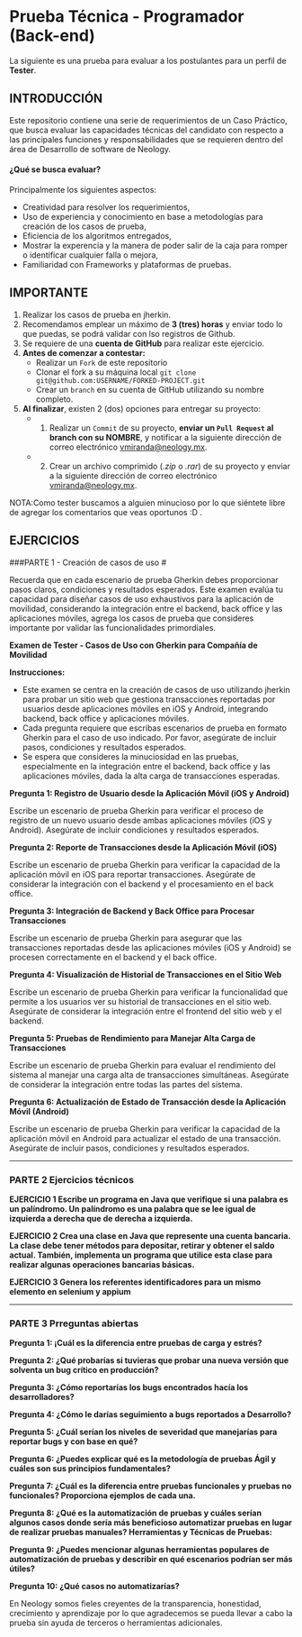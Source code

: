# Prueba Técnica - Programador (Back-end)
La siguiente es una prueba para evaluar a los postulantes para un perfil de **Tester**.

## INTRODUCCIÓN
Este repositorio contiene una serie de requerimientos de un Caso Práctico, que busca evaluar las capacidades técnicas del candidato con respecto a las principales funciones y responsabilidades que se requieren dentro del área de Desarrollo de software de Neology.

#### ¿Qué se busca evaluar?
Principalmente los siguientes aspectos:
* Creatividad para resolver los requerimientos,
* Uso de experiencia y conocimiento en base a metodologías para creación de los casos de prueba,
* Eficiencia de los algoritmos entregados,
* Mostrar la experencía y la manera de poder salir de la caja para romper o identificar cualquier falla o mejora,
* Familiaridad con Frameworks y plataformas de pruebas.

## IMPORTANTE
1. Realizar los casos de prueba en jherkin.
2. Recomendamos emplear un máximo de **3 (tres) horas** y enviar todo lo que puedas, se podrá validar con lso registros de Github.
4. Se requiere de una **cuenta de GitHub** para realizar este ejercicio.
5. **Antes de comenzar a contestar:**
    * Realizar un `Fork` de este repositorio
    * Clonar el fork a su máquina local  `git clone git@github.com:USERNAME/FORKED-PROJECT.git`
    * Crear un `branch` en su cuenta de GitHub utilizando su nombre completo.
6. **Al finalizar**, existen 2 (dos) opciones para entregar su proyecto:
    * 1) Realizar un `Commit` de su proyecto, **enviar un `Pull Request` al branch con su NOMBRE**, y notificar a la siguiente dirección de correo electrónico  [vmiranda@neology.mx](mailto:vmiranda@neology.mx).
    * 2) Crear un archivo comprimido (_.zip_ o _.rar_) de su proyecto y enviar a la siguiente dirección de correo electrónico  [vmiranda@neology.mx](mailto:vmiranda@neology.mx).

  NOTA:Como tester buscamos a alguien minucioso por lo que siéntete libre de agregar los comentarios que veas oportunos :D .

## EJERCICIOS

###PARTE 1 - Creación de casos de uso #

Recuerda que en cada escenario de prueba Gherkin debes proporcionar pasos claros, condiciones y resultados esperados. Este examen evalúa tu capacidad para diseñar casos de uso exhaustivos para la aplicación de movilidad, considerando la integración entre el backend, back office y las aplicaciones móviles, agrega los casos de prueba que consideres importante por validar las funcionalidades primordiales.

**Examen de Tester - Casos de Uso con Gherkin para Compañía de Movilidad**

**Instrucciones:**
- Este examen se centra en la creación de casos de uso utilizando jherkin para probar un sitio web que gestiona transacciones reportadas por usuarios desde aplicaciones móviles en iOS y Android, integrando backend, back office y aplicaciones móviles.
- Cada pregunta requiere que escribas escenarios de prueba en formato Gherkin para el caso de uso indicado. Por favor, asegúrate de incluir pasos, condiciones y resultados esperados.
- Se espera que consideres la minuciosidad en las pruebas, especialmente en la integración entre el backend, back office y las aplicaciones móviles, dada la alta carga de transacciones esperadas.

**Pregunta 1: Registro de Usuario desde la Aplicación Móvil (iOS y Android)**

Escribe un escenario de prueba Gherkin para verificar el proceso de registro de un nuevo usuario desde ambas aplicaciones móviles (iOS y Android). Asegúrate de incluir condiciones y resultados esperados.

**Pregunta 2: Reporte de Transacciones desde la Aplicación Móvil (iOS)**

Escribe un escenario de prueba Gherkin para verificar la capacidad de la aplicación móvil en iOS para reportar transacciones. Asegúrate de considerar la integración con el backend y el procesamiento en el back office.

**Pregunta 3: Integración de Backend y Back Office para Procesar Transacciones**

Escribe un escenario de prueba Gherkin para asegurar que las transacciones reportadas desde las aplicaciones móviles (iOS y Android) se procesen correctamente en el backend y el back office.

**Pregunta 4: Visualización de Historial de Transacciones en el Sitio Web**

Escribe un escenario de prueba Gherkin para verificar la funcionalidad que permite a los usuarios ver su historial de transacciones en el sitio web. Asegúrate de considerar la integración entre el frontend del sitio web y el backend.

**Pregunta 5: Pruebas de Rendimiento para Manejar Alta Carga de Transacciones**

Escribe un escenario de prueba Gherkin para evaluar el rendimiento del sistema al manejar una carga alta de transacciones simultáneas. Asegúrate de considerar la integración entre todas las partes del sistema.

**Pregunta 6: Actualización de Estado de Transacción desde la Aplicación Móvil (Android)**

Escribe un escenario de prueba Gherkin para verificar la capacidad de la aplicación móvil en Android para actualizar el estado de una transacción. Asegúrate de incluir pasos, condiciones y resultados esperados.

----

### PARTE 2 Ejercicios técnicos #

**EJERCICIO 1 Escribe un programa en Java que verifique si una palabra es un palíndromo. Un palíndromo es una palabra que se lee igual de izquierda a derecha que de derecha a izquierda.**


**EJERCICIO 2 Crea una clase en Java que represente una cuenta bancaria. La clase debe tener métodos para depositar, retirar y obtener el saldo actual. También, implementa un programa que utilice esta clase para realizar algunas operaciones bancarias básicas.**


**EJERCICIO 3 Genera los referentes identificadores para un mismo elemento en selenium y appium**

---
### PARTE 3 Prreguntas abiertas #

**Pregunta 1: ¡Cuál es la diferencia entre pruebas de carga y estrés?**

**Pregunta 2: ¿Qué probarías si tuvieras que probar una nueva versión que solventa un bug crítico en producción?**

**Pregunta 3: ¿Cómo reportarías los bugs encontrados hacía los desarrolladores?**

**Pregunta 4: ¿Cómo le darías seguimiento a bugs reportados a Desarrollo?**

**Pregunta 5: ¿Cuál serían los niveles de severidad que manejarías para reportar bugs y con base en qué?**

**Pregunta 6: ¿Puedes explicar qué es la metodología de pruebas Ágil y cuáles son sus principios fundamentales?**

**Pregunta 7: ¿Cuál es la diferencia entre pruebas funcionales y pruebas no funcionales? Proporciona ejemplos de cada una.**

**Pregunta 8: ¿Qué es la automatización de pruebas y cuáles serían algunos casos donde sería más beneficioso automatizar pruebas en lugar de realizar pruebas manuales?
Herramientas y Técnicas de Pruebas:**

**Pregunta 9: ¿Puedes mencionar algunas herramientas populares de automatización de pruebas y describir en qué escenarios podrían ser más útiles?**

**Pregunta 10: ¿Qué casos no automatizarías?**

En Neology somos fieles creyentes de la transparencia, honestidad, crecimiento y aprendizaje  por lo que agradecemos se pueda llevar a cabo la prueba sin ayuda de terceros o herramientas adicionales. 




